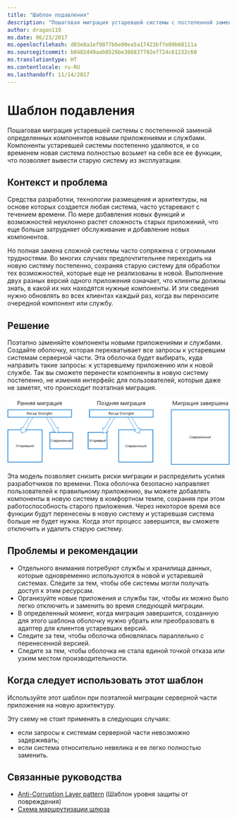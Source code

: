 ```yaml
---
title: "Шаблон подавления"
description: "Пошаговая миграция устаревшей системы с постепенной заменой определенных компонентов новыми приложениями и службами."
author: dragon119
ms.date: 06/23/2017
ms.openlocfilehash: d03e8a1ef9077b6e00ea5a17423bf7e09b68111a
ms.sourcegitcommit: b0482d49aab0526be386837702e7724c61232c60
ms.translationtype: HT
ms.contentlocale: ru-RU
ms.lasthandoff: 11/14/2017
---
```

# <a name="strangler-pattern"></a>Шаблон подавления

Пошаговая миграция устаревшей системы с постепенной заменой определенных компонентов новыми приложениями и службами. Компоненты устаревшей системы постепенно удаляются, и со временем новая система полностью возьмет на себя все ее функции, что позволяет вывести старую систему из эксплуатации. 

## <a name="context-and-problem"></a>Контекст и проблема

Средства разработки, технологии размещения и архитектуры, на основе которых создается любая система, часто устаревают с течением времени. По мере добавления новых функций и возможностей неуклонно растет сложность старых приложений, что еще больше затрудняет обслуживание и добавление новых компонентов.

Но полная замена сложной системы часто сопряжена с огромными трудностями. Во многих случаях предпочтительнее переходить на новую систему постепенно, сохраняя старую систему для обработки тех возможностей, которые еще не реализованы в новой. Выполнение двух разных версий одного приложения означает, что клиенты должны знать, в какой их них находятся нужные компоненты. И эти сведения нужно обновлять во всех клиентах каждый раз, когда вы переносите очередной компонент или службу.

## <a name="solution"></a>Решение

Поэтапно заменяйте компоненты новыми приложениями и службами. Создайте оболочку, которая перехватывает все запросы к устаревшим системам серверной части. Эта оболочка будет выбирать, куда направить такие запросы: к устаревшему приложению или к новой службе. Так вы сможете перенести компоненты в новую систему постепенно, не изменяя интерфейс для пользователей, которые даже не заметят, что происходит поэтапная миграция.

![](./_images/strangler.png)  

Эта модель позволяет снизить риски миграции и распределить усилия разработчиков по времени. Пока оболочка безопасно направляет пользователей к правильному приложению, вы можете добавлять компоненты в новую систему в комфортном темпе, сохраняя при этом работоспособность старого приложения. Через некоторое время все функции будут перенесены в новую систему и устаревшая система больше не будет нужна. Когда этот процесс завершится, вы сможете отключить и удалить старую систему.

## <a name="issues-and-considerations"></a>Проблемы и рекомендации

- Отдельного внимания потребуют службы и хранилища данных, которые одновременно используются в новой и устаревшей системах. Следите за тем, чтобы обе системы могли получать доступ к этим ресурсам.
- Организуйте новые приложения и службы так, чтобы их можно было легко отключить и заменить во время следующей миграции.
- В определенный момент, когда миграция завершится, созданную для этого шаблона оболочку нужно убрать или преобразовать в адаптер для клиентов устаревших версий.
- Следите за тем, чтобы оболочка обновлялась параллельно с перенесенной версией.
- Следите за тем, чтобы оболочка не стала единой точкой отказа или узким местом производительности.

## <a name="when-to-use-this-pattern"></a>Когда следует использовать этот шаблон

Используйте этот шаблон при поэтапной миграции серверной части приложения на новую архитектуру.

Эту схему не стоит применять в следующих случаях:

- если запросы к системам серверной части невозможно задерживать;
- если система относительно невелика и ее легко полностью заменить.

## <a name="related-guidance"></a>Связанные руководства

- [Anti-Corruption Layer pattern](./anti-corruption-layer.md) (Шаблон уровня защиты от повреждения)
- [Схема маршрутизации шлюза](./gateway-routing.md)


 

